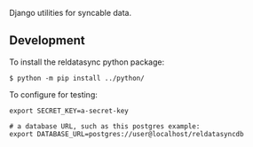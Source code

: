 Django utilities for syncable data.

Development
-----------

To install the reldatasync python package:

```
$ python -m pip install ../python/
```

To configure for testing:

```
export SECRET_KEY=a-secret-key

# a database URL, such as this postgres example:
export DATABASE_URL=postgres://user@localhost/reldatasyncdb
```
